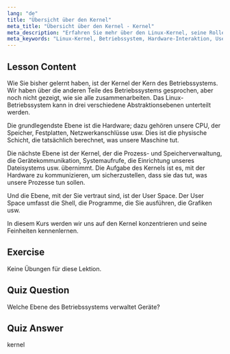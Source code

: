 ```yaml
---
lang: "de"
title: "Übersicht über den Kernel"
meta_title: "Übersicht über den Kernel - Kernel"
meta_description: "Erfahren Sie mehr über den Linux-Kernel, seine Rolle im Betriebssystem und wie er mit Hardware und dem User Space interagiert. Verstehen Sie die Kernkomponenten des Betriebssystems."
meta_keywords: "Linux-Kernel, Betriebssystem, Hardware-Interaktion, User Space, Linux-Tutorial, Anfängerleitfaden"
---
```


## Lesson Content

Wie Sie bisher gelernt haben, ist der Kernel der Kern des Betriebssystems. Wir haben über die anderen Teile des Betriebssystems gesprochen, aber noch nicht gezeigt, wie sie alle zusammenarbeiten. Das Linux-Betriebssystem kann in drei verschiedene Abstraktionsebenen unterteilt werden.

Die grundlegendste Ebene ist die Hardware; dazu gehören unsere CPU, der Speicher, Festplatten, Netzwerkanschlüsse usw. Dies ist die physische Schicht, die tatsächlich berechnet, was unsere Maschine tut.

Die nächste Ebene ist der Kernel, der die Prozess- und Speicherverwaltung, die Gerätekommunikation, Systemaufrufe, die Einrichtung unseres Dateisystems usw. übernimmt. Die Aufgabe des Kernels ist es, mit der Hardware zu kommunizieren, um sicherzustellen, dass sie das tut, was unsere Prozesse tun sollen.

Und die Ebene, mit der Sie vertraut sind, ist der User Space. Der User Space umfasst die Shell, die Programme, die Sie ausführen, die Grafiken usw.

In diesem Kurs werden wir uns auf den Kernel konzentrieren und seine Feinheiten kennenlernen.

## Exercise

Keine Übungen für diese Lektion.

## Quiz Question

Welche Ebene des Betriebssystems verwaltet Geräte?

## Quiz Answer

kernel
